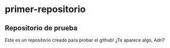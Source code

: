 # primer-repositorio
## Repositorio de prueba
Este es un repositorio creado para probar el github!
¿Te aparece algo, Adri?
